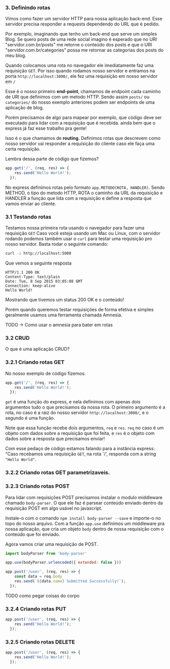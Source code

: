 
### 3. Definindo rotas

Vimos como fazer um servidor HTTP para nossa aplicação back-end. Esse servidor precisa responder a requests dependendo do URL que é pedido.

Por exemplo, imaginando que tenho um back-end que serve um simples Blog. Se quero posts de uma rede social imagino é esperado que no URI "servidor.com.br/posts" me retorne o conteúdo dos posts e que o URI "servidor.com.br/categories" possa me retornar as categorias dos posts do meu blog.

Quando colocamos uma rota no navegador ele imediatamente faz uma requisição `GET`. Por isso quando rodamos nosso servidor e entramos na porta `http://localhost:3000/`, ele fez uma requisição em nosso servidor em `/`

Esse é o nosso primeiro **end-point**, chamamos de endpoint cada caminho de URI que definimos com um metodo HTTP. Sendo assim `posts/` ou `categories/` do nosso exemplo anteriores podem ser endpoints de uma aplicação de blog.

Porém precisamos de algo para mapear por exemplo, que código deve ser executado para lidar com a requisição que é recebida. ainda bem que o express já faz esse trabalho pra gente!
 
Isso é o que chamamos de **routing**. Definimos rotas que descrevem como nosso servidor vai responder a requisição do cliente caso ele faça uma certa requisição.

Lembra dessa parte de código que fizemos?

```javascript
app.get('/', (req, res) => {
    res.send('Hello World!');
  });
```

No express definimos rotas pelo formato `app.METODO(ROTA, HANDLER)`. Sendo METHOD, o tipo do metodo HTTP, ROTA o caminho da URL da requisição e HANDLER a função que lida com a requisição e define a resposta que vamos enviar ao cliente.

### 3.1 Testando rotas

Testamos nossa primeira rota usando o navegador para fazer uma requisição `GET`
Caso você esteja usando um Mac ou Linux, com o servidor rodando podemos também usar o `curl` para testar uma requisição pro nosso servidor. Basta rodar o seguinte comando:
``` bash
curl -i http://localhost:5000
```

Que vemos a seguinte resposta

```
HTTP/1.1 200 OK 
Content-Type: text/plain 
Date: Tue, 8 Sep 2015 03:05:08 GMT 
Connection: keep-alive 
Hello World!
```

Mostrando que tivemos um status 200 OK e o conteúdo!

Porém quando queremos testar requisições de forma efetiva e simples geralmente usamos uma ferramenta chamada Amnesia.

TODO -> Como usar o amnesia para bater em rotas

### 3.2 CRUD

O que é uma aplicação CRUD?

### 3.2.1 Criando rotas GET

No nosso exemplo de código fizemos:

```javascript
app.get('/', (req, res) => {
    res.send('Hello World!');
  });
```

`get` é uma função do express, e nela definimos com apenas dois argumentos tudo o que precisamos da nossa rota. O primeiro argumento é a rota, no caso é a raiz do nosso servidor `http://localhost:3000/`, e o segundo é uma função. 

Note que essa função recebe dois argumentos, `req` e `res`. `req` no caso é um objeto com dados sobre a requisição que foi feita, e `res` é o objeto com dados sobre a resposta que precisamos enviar! 

Com esse pedaço de código estamos falando para a instância express: "Caso recebamos uma requisição `GET`, na rota '/', responda com a string `"Hello World"`.

### 3.2.2 Criando rotas GET parametrizaveis.

### 3.2.3 Criando rotas POST

Para lidar com requisições POST precisamos instalar o modulo middleware chamado `body-parser`.
O que ele faz é parsear conteúdo enviado dentro da requisição POST em algo usável no javascript.

Instale-o com o comando `npm install body-parser --save` e importe-o no topo do nosso arquivo.
Com a função `app.use` definimos um middleware pra nossa aplicação, que cria um objeto `body` dentro de nossa requisição com o conteúdo que foi enviado.

Agora vamos criar uma requisição de POST.  
```javascript
import bodyParser from 'body-parser'

app.use(bodyParser.urlencoded({ extended: false }))

app.post('/user', (req, res) => {
    const data = req.body
    res.send(`${data.name} Submitted Successfully!`);
  });
```

TODO como pegar coisas do corpo

### 3.2.4 Criando rotas PUT

```javascript
app.post('/user', (req, res) => {
    res.send('Hello World!');
  });
```

### 3.2.5 Criando rotas DELETE

```javascript
app.post('/user', (req, res) => {
    res.send('Hello World!');
  });
```